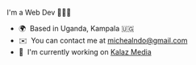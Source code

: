 I'm a Web Dev 👩🏾‍💻

* 🌍  Based in Uganda, Kampala 🇺🇬
* ✉️  You can contact me at [michealndo@gmail.com](mailto:micheal@gmail.com)
* 🚀  I'm currently working on [Kalaz Media](http://kalazmedia.com)

